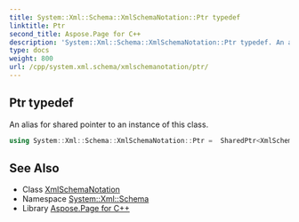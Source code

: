 ```yaml
---
title: System::Xml::Schema::XmlSchemaNotation::Ptr typedef
linktitle: Ptr
second_title: Aspose.Page for C++
description: 'System::Xml::Schema::XmlSchemaNotation::Ptr typedef. An alias for shared pointer to an instance of this class in C++.'
type: docs
weight: 800
url: /cpp/system.xml.schema/xmlschemanotation/ptr/
---
```

## Ptr typedef


An alias for shared pointer to an instance of this class.

```cpp
using System::Xml::Schema::XmlSchemaNotation::Ptr =  SharedPtr<XmlSchemaNotation>
```

## See Also

* Class [XmlSchemaNotation](../)
* Namespace [System::Xml::Schema](../../)
* Library [Aspose.Page for C++](../../../)
